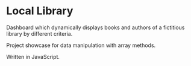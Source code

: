 # Local Library

Dashboard which dynamically displays books and authors of a fictitious library by different criteria. 

Project showcase for data manipulation with array methods.

Written in JavaScript.